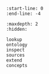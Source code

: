 ```{include} ../README.md
:start-line: 0
:end-line: -4
```

```{toctree}
:maxdepth: 2
:hidden:

lookup
ontology
inspect
sources
extend
concepts
```

